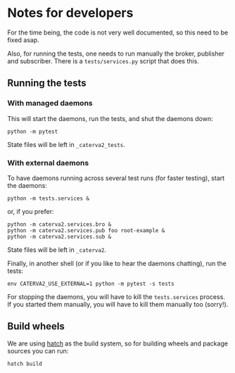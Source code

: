 # Notes for developers

For the time being, the code is not very well documented, so this need to be fixed asap.

Also, for running the tests, one needs to run manually the broker, publisher and subscriber.
There is a `tests/services.py` script that does this.

## Running the tests

### With managed daemons

This will start the daemons, run the tests, and shut the daemons down:

```shell
python -m pytest
```

State files will be left in `_caterva2_tests`.

### With external daemons

To have daemons running across several test runs (for faster testing), start the daemons:

```shell
python -m tests.services &
```

or, if you prefer:

```shell
python -m caterva2.services.bro &
python -m caterva2.services.pub foo root-example &
python -m caterva2.services.sub &
```

State files will be left in `_caterva2`.

Finally, in another shell (or if you like to hear the daemons chatting), run the tests:

```shell
env CATERVA2_USE_EXTERNAL=1 python -m pytest -s tests
```

For stopping the daemons, you will have to kill the `tests.services` process.
If you started them manually, you will have to kill them manually too (sorry!).

## Build wheels

We are using [hatch](https://hatch.pypa.io) as the build system, so for building wheels and
package sources you can run:

```shell
hatch build
```
